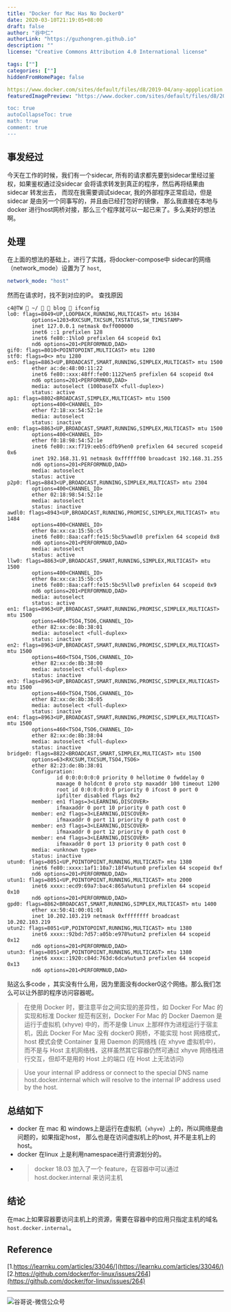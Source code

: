 ```yaml
---
title: "Docker for Mac Has No Docker0"
date: 2020-03-10T21:19:05+08:00
draft: false
author: "谷中仁"
authorLink: "https://guzhongren.github.io"
description: ""
license: "Creative Commons Attribution 4.0 International license"

tags: [""]
categories: [""]
hiddenFromHomePage: false

https://www.docker.com/sites/default/files/d8/2019-04/any-appplication.jpg"
featuredImagePreview: "https://www.docker.com/sites/default/files/d8/2019-04/any-appplication.jpg

toc: true
autoCollapseToc: true
math: true
comment: true
---
```


## 事发经过

今天在工作的时候，我们有一个sidecar, 所有的请求都先要到sidecar里经过鉴权，如果鉴权通过没sidecar 会将请求转发到真正的程序，然后再将结果由sidecar 转发出去，
而现在我需要调试sidecar, 我的外部程序正常启动，但是sidecar 是由另一个同事写的，并且由已经打包好的镜像， 那么我直接在本地与docker 进行host网桥对接，那么三个程序就可以一起已来了。多么美好的想法啊。


## 处理

在上面的想法的基础上，进行了实践，将docker-compose中 sidecar的网络（network_mode）设置为了 `host`, 

```yaml
network_mode: "host"
```
然而在请求时，找不到对应的IP。
查找原因

```shell
c4@TW  ~/   blog  ifconfig  
lo0: flags=8049<UP,LOOPBACK,RUNNING,MULTICAST> mtu 16384
        options=1203<RXCSUM,TXCSUM,TXSTATUS,SW_TIMESTAMP>
        inet 127.0.0.1 netmask 0xff000000 
        inet6 ::1 prefixlen 128 
        inet6 fe80::1%lo0 prefixlen 64 scopeid 0x1 
        nd6 options=201<PERFORMNUD,DAD>
gif0: flags=8010<POINTOPOINT,MULTICAST> mtu 1280
stf0: flags=0<> mtu 1280
en5: flags=8863<UP,BROADCAST,SMART,RUNNING,SIMPLEX,MULTICAST> mtu 1500
        ether ac:de:48:00:11:22 
        inet6 fe80::xxx:48ff:fe00:1122%en5 prefixlen 64 scopeid 0x4 
        nd6 options=201<PERFORMNUD,DAD>
        media: autoselect (100baseTX <full-duplex>)
        status: active
ap1: flags=8802<BROADCAST,SIMPLEX,MULTICAST> mtu 1500
        options=400<CHANNEL_IO>
        ether f2:18:xx:54:52:1e 
        media: autoselect
        status: inactive
en0: flags=8863<UP,BROADCAST,SMART,RUNNING,SIMPLEX,MULTICAST> mtu 1500
        options=400<CHANNEL_IO>
        ether f0:18:98:54:52:1e 
        inet6 fe80::xx:f719:eeb5:dfb9%en0 prefixlen 64 secured scopeid 0x6 
        inet 192.168.31.91 netmask 0xffffff00 broadcast 192.168.31.255
        nd6 options=201<PERFORMNUD,DAD>
        media: autoselect
        status: active
p2p0: flags=8843<UP,BROADCAST,RUNNING,SIMPLEX,MULTICAST> mtu 2304
        options=400<CHANNEL_IO>
        ether 02:18:98:54:52:1e 
        media: autoselect
        status: inactive
awdl0: flags=8943<UP,BROADCAST,RUNNING,PROMISC,SIMPLEX,MULTICAST> mtu 1484
        options=400<CHANNEL_IO>
        ether 0a:xx:ca:15:5b:c5 
        inet6 fe80::8aa:caff:fe15:5bc5%awdl0 prefixlen 64 scopeid 0x8 
        nd6 options=201<PERFORMNUD,DAD>
        media: autoselect
        status: active
llw0: flags=8863<UP,BROADCAST,SMART,RUNNING,SIMPLEX,MULTICAST> mtu 1500
        options=400<CHANNEL_IO>
        ether 0a:xx:ca:15:5b:c5 
        inet6 fe80::8aa:caff:fe15:5bc5%llw0 prefixlen 64 scopeid 0x9 
        nd6 options=201<PERFORMNUD,DAD>
        media: autoselect
        status: active
en1: flags=8963<UP,BROADCAST,SMART,RUNNING,PROMISC,SIMPLEX,MULTICAST> mtu 1500
        options=460<TSO4,TSO6,CHANNEL_IO>
        ether 82:xx:de:8b:38:01 
        media: autoselect <full-duplex>
        status: inactive
en2: flags=8963<UP,BROADCAST,SMART,RUNNING,PROMISC,SIMPLEX,MULTICAST> mtu 1500
        options=460<TSO4,TSO6,CHANNEL_IO>
        ether 82:xx:de:8b:38:00 
        media: autoselect <full-duplex>
        status: inactive
en3: flags=8963<UP,BROADCAST,SMART,RUNNING,PROMISC,SIMPLEX,MULTICAST> mtu 1500
        options=460<TSO4,TSO6,CHANNEL_IO>
        ether 82:xx:de:8b:38:05 
        media: autoselect <full-duplex>
        status: inactive
en4: flags=8963<UP,BROADCAST,SMART,RUNNING,PROMISC,SIMPLEX,MULTICAST> mtu 1500
        options=460<TSO4,TSO6,CHANNEL_IO>
        ether 82:xx:de:8b:38:04 
        media: autoselect <full-duplex>
        status: inactive
bridge0: flags=8822<BROADCAST,SMART,SIMPLEX,MULTICAST> mtu 1500
        options=63<RXCSUM,TXCSUM,TSO4,TSO6>
        ether 82:23:de:8b:38:01 
        Configuration:
                id 0:0:0:0:0:0 priority 0 hellotime 0 fwddelay 0
                maxage 0 holdcnt 0 proto stp maxaddr 100 timeout 1200
                root id 0:0:0:0:0:0 priority 0 ifcost 0 port 0
                ipfilter disabled flags 0x2
        member: en1 flags=3<LEARNING,DISCOVER>
                ifmaxaddr 0 port 10 priority 0 path cost 0
        member: en2 flags=3<LEARNING,DISCOVER>
                ifmaxaddr 0 port 11 priority 0 path cost 0
        member: en3 flags=3<LEARNING,DISCOVER>
                ifmaxaddr 0 port 12 priority 0 path cost 0
        member: en4 flags=3<LEARNING,DISCOVER>
                ifmaxaddr 0 port 13 priority 0 path cost 0
        media: <unknown type>
        status: inactive
utun0: flags=8051<UP,POINTOPOINT,RUNNING,MULTICAST> mtu 1380
        inet6 fe80::xxxx:1af1:10a7:18f4%utun0 prefixlen 64 scopeid 0xf 
        nd6 options=201<PERFORMNUD,DAD>
utun1: flags=8051<UP,POINTOPOINT,RUNNING,MULTICAST> mtu 2000
        inet6 xxxx::ecd9:69a7:bac4:865a%utun1 prefixlen 64 scopeid 0x10 
        nd6 options=201<PERFORMNUD,DAD>
gpd0: flags=8862<BROADCAST,SMART,RUNNING,SIMPLEX,MULTICAST> mtu 1400
        ether xx:50:41:00:01:01 
        inet 10.202.103.219 netmask 0xffffffff broadcast 10.202.103.219
utun2: flags=8051<UP,POINTOPOINT,RUNNING,MULTICAST> mtu 1380
        inet6 xxxx::92bd:7d57:a05b:e978%utun2 prefixlen 64 scopeid 0x12 
        nd6 options=201<PERFORMNUD,DAD>
utun3: flags=8051<UP,POINTOPOINT,RUNNING,MULTICAST> mtu 1380
        inet6 xxxx::1920:c84d:763d:6dca%utun3 prefixlen 64 scopeid 0x13 
        nd6 options=201<PERFORMNUD,DAD>

```
贴这么多code ，其实没有什么用，因为里面没有docker0这个网络。那么我们怎么可以让外部的程序访问容器呢。

> 在使用 Docker 时，要注意平台之间实现的差异性，如 Docker For Mac 的实现和标准 Docker 规范有区别，Docker For Mac 的 Docker Daemon 是运行于虚拟机 (xhyve) 中的，而不是像 Linux 上那样作为进程运行于宿主机，因此 Docker For Mac 没有 docker0 网桥，不能实现 host 网络模式，host 模式会使 Container 复用 Daemon 的网络栈 (在 xhyve 虚拟机中)，而不是与 Host 主机网络栈，这样虽然其它容器仍然可通过 xhyve 网络栈进行交互，但却不是用的 Host 上的端口 (在 Host 上无法访问)

> Use your internal IP address or connect to the special DNS name host.docker.internal which will resolve to the internal IP address used by the host.


## 总结如下

* docker 在 mac 和 windows上是运行在虚拟机（`xhyve`）上的，所以网络是由问题的，如果指定host， 那么也是在访问虚拟机上的host, 并不是主机上的host。
* docker 在linux 上是利用namespace进行资源划分的。
* > docker 18.03 加入了一个 feature，在容器中可以通过 host.docker.internal 来访问主机

## 结论

在mac上如果容器要访问主机上的资源，需要在容器中的应用只指定主机的域名`host.docker.internal`。

## Reference

[1.https://learnku.com/articles/33046/](https://learnku.com/articles/33046/)
[2.https://github.com/docker/for-linux/issues/264](https://github.com/docker/for-linux/issues/264)

----
![谷哥说-微信公众号](https://ftp.bmp.ovh/imgs/2020/02/b7282c60d4d581ad.png)